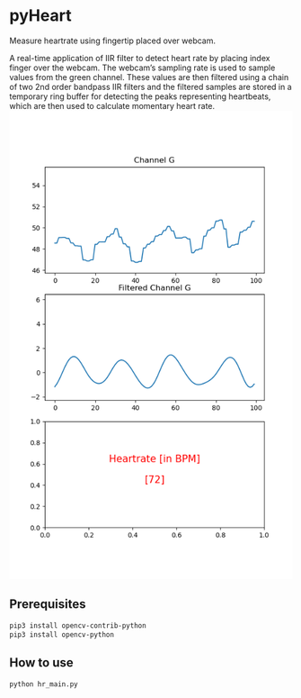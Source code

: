 # pyHeart
Measure heartrate using fingertip placed over webcam.

A real-time application of IIR filter to detect heart rate by placing index finger over the webcam. The webcam’s sampling rate is used to sample values from the green channel. These values are then filtered using a chain of two 2nd order bandpass IIR filters and the filtered samples are stored in a temporary ring buffer for detecting the peaks representing heartbeats, which are then used to calculate momentary heart rate.
![alt text](https://github.com/pdadial/pyHeart/blob/main/images/Figure.png)


## Prerequisites
```
pip3 install opencv-contrib-python
pip3 install opencv-python
```

## How to use
```
python hr_main.py
```
